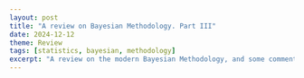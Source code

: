 ```yaml
---
layout: post
title: "A review on Bayesian Methodology. Part III"
date: 2024-12-12
theme: Review
tags: [statistics, bayesian, methodology]
excerpt: "A review on the modern Bayesian Methodology, and some commentary."
---
```

